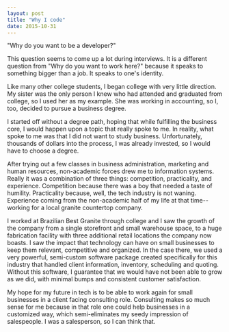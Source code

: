 ```yaml
---
layout: post
title: "Why I code"
date: 2015-10-31
---
```

"Why do you want to be a developer?"

This question seems to come up a lot during interviews. It is a different question from "Why do you want to work here?" because it speaks to something bigger than a job. It speaks to one's identity.

Like many other college students, I began college with very little direction. My sister was the only person I knew who had attended and graduated from college, so I used her as my example. She was working in accounting, so I, too, decided to pursue a business degree.

I started off without a degree path, hoping that while fulfilling the business core, I would happen upon a topic that really spoke to me. In reality, what spoke to me was that I did not want to study business. Unfortunately, thousands of dollars into the process, I was already invested, so I would have to choose a degree.

After trying out a few classes in business administration, marketing and human resources, non-academic forces drew me to information systems. Really it was a combination of three things: competition, practicality, and experience. Competition because there was a boy that needed a taste of humility. Practicality because, well, the tech industry is not waning. Experience coming from the non-academic half of my life at that time-- working for a local granite countertop company.

I worked at Brazilian Best Granite through college and I saw the growth of the company from a single storefront and small warehouse space, to a huge fabrication facility with three additional retail locations the company now boasts. I saw the impact that technology can have on small businesses to keep them relevant, competitive and organized. In the case there, we used a very powerful, semi-custom software package created specifically for this industry that handled client information, inventory, scheduling and quoting. Without this software, I guarantee that we would have not been able to grow as we did, with minimal bumps and consistent customer satisfaction.

My hope for my future in tech is to be able to work again for small businesses in a client facing consulting role. Consulting makes so much sense for me because in that role one could help businesses in a customized way, which semi-eliminates my seedy impression of salespeople. I was a salesperson, so I can think that.